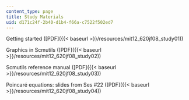 ```yaml
---
content_type: page
title: Study Materials
uid: d171c24f-2b40-d1b4-f66a-c7522f502ed7
---
```


Getting started ([PDF]({{< baseurl >}}/resources/mit12_620jf08_study01))

Graphics in Scmutils ([PDF]({{< baseurl >}}/resources/mit12_620jf08_study02))

Scmutils reference manual ([PDF]({{< baseurl >}}/resources/mit12_620jf08_study03))

Poincaré equations: slides from Ses #22 ([PDF]({{< baseurl >}}/resources/mit12_620jf08_study04))